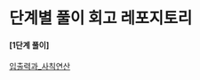 # 단계별 풀이 회고 레포지토리

#### [1단계 풀이]
<a href="baekjoon/python/step-by-step/입출력과_사칙연산" target="_blank">입출력과_사칙연산</a></b>
